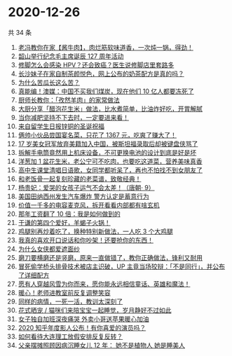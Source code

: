 # 2020-12-26

共 34 条

<!-- BEGIN -->
<!-- 最后更新时间 Sat Dec 26 2020 23:09:41 GMT+0800 (CST) -->

1. [老冯教你在家【酱牛肉】，肉烂筋软味道香，一次炖一锅，得劲！](https://www.zhihu.com/zvideo/1326273662404743168)
2. [韶山举行纪念毛主席诞辰 127 周年活动](https://www.zhihu.com/zvideo/1326162266547621888)
3. [修脚怎么会感染
   HPV？还会致癌？医生说修脚店里套路多](https://www.zhihu.com/zvideo/1326188627605585920)
4. [长沙妹子在家自制茶颜悦色，网上公布的奶茶配方是真的吗？](https://www.zhihu.com/zvideo/1326117393648242688)
5. [为什么苦瓜长这么苦？](https://www.zhihu.com/zvideo/1326107126709145600)
6. [真能编！澳媒：中国不买我们煤炭，现在他们 10
   亿人都要冻死了](https://www.zhihu.com/zvideo/1326129071085137920)
7. [厨师长教你：「孜然羊肉」的家常做法](https://www.zhihu.com/zvideo/1326227352116752384)
8. [大厨分享「醋泡花生米」做法，比水煮简单，比油炸好吃，开胃解腻](https://www.zhihu.com/zvideo/1326178184996913152)
9. [当你减肥坚持不下去时，一定要进来看！](https://www.zhihu.com/zvideo/1326137739394420736)
10. [来自留学生日报锌铜的圣诞祝福](https://www.zhihu.com/zvideo/1325935031085219840)
11. [俩帅小伙品尝国宴名菜，只花了 1367
    元，吃爽了赚大了！](https://www.zhihu.com/zvideo/1325904716648673280)
12. [17
    岁美女冠军放弃美籍加入中国，被斯坦福录取后却被键盘侠骂了](https://www.zhihu.com/zvideo/1325925544051810304)
13. [拆解手电筒竟然用上机床设备，不可更换电池的设计到底是好是坏](https://www.zhihu.com/zvideo/1326220406077095936)
14. [洋葱加 1
    盆花生米，老公宁可不吃肉，也要吃这道菜，营养美味真香](https://www.zhihu.com/zvideo/1325490492634226688)
15. [高中生课堂清唱日语歌，女同学都听呆了，再也不怕找不到女朋友了](https://www.zhihu.com/zvideo/1325085187026747392)
16. [和老饭骨一起复刻珍藏的老菜谱，致敬经典！](https://www.zhihu.com/zvideo/1325861679528124416)
17. [杨贵妃：爱哭的女孩子运气不会太差！（唐朝· 9）](https://www.zhihu.com/zvideo/1325874804541202432)
18. [美国田纳西州发生汽车爆炸 警方认定是蓄意行为](https://www.zhihu.com/zvideo/1326102963841261568)
19. [价值一千多的电容麦克风，拆开看看内部都有啥玄机](https://www.zhihu.com/zvideo/1325897975550402560)
20. [那年工资翻了 10 倍：我是如何做到的](https://www.zhihu.com/zvideo/1325890353812430848)
21. [于谦的第四个爱好，羊蝎子火锅！](https://www.zhihu.com/zvideo/1325919475225350144)
22. [鸡腿别再炒着吃了，换种特别新做法，一人吃 3
    个大鸡腿](https://www.zhihu.com/zvideo/1325071257621602304)
23. [我真的喜欢开口说话和你吵架！还要抢你的东西！](https://www.zhihu.com/zvideo/1325804408769241088)
24. [为什么女侠都爱遮面纱](https://www.zhihu.com/zvideo/1325854512875831296)
25. [磨刀要横磨还是竖磨，原来一直做错了，教你正确做法，锋利又耐用](https://www.zhihu.com/zvideo/1325812724866502656)
26. [冒死偷学桥头排骨技术被店主识破，UP
    主竟当场狡辩：「不是同行」，并公布了详细配方](https://www.zhihu.com/zvideo/1325505780230606848)
27. [愿有人穿越风雪为你而来，愿你能永远相信童话、英雄和魔法！](https://www.zhihu.com/zvideo/1325833013700509696)
28. [暖心！老师进教室前反复调整笑容](https://www.zhihu.com/zvideo/1325863228883554304)
29. [同样的病情，一死一活，教训太深刻了](https://www.zhihu.com/zvideo/1325729977510821888)
30. [花式晒宠 /
    猫咪们来陪宝宝一起睡觉，岁月静好不过如此](https://www.zhihu.com/zvideo/1325911296848576512)
31. [女子独自加班深夜痛哭 外卖小哥送苹果暖心加油](https://www.zhihu.com/zvideo/1325127872060006400)
32. [2020 知乎年度影人公布！有你喜爱的演员吗？](https://www.zhihu.com/zvideo/1325611536149839872)
33. [如何看待大连理工放假安排反复反转？](https://www.zhihu.com/zvideo/1325543624940691456)
34. [父亲摆摊照顾因病沉睡女儿 12 年： 她不是植物人
    她是睡美人](https://www.zhihu.com/zvideo/1325505001738452992)

<!-- END -->
